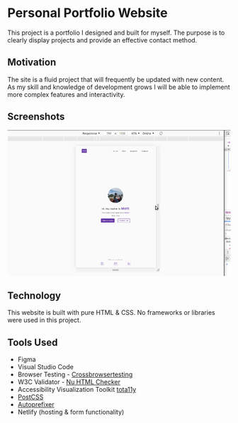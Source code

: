 # Personal Portfolio Website

This project is a portfolio I designed and built for myself. The purpose is to clearly display projects and provide an effective contact method. 

## Motivation

The site is a fluid project that will frequently be updated with new content. As my skill and knowledge of development grows I will be able to implement more complex features and interactivity.

## Screenshots

![Showcase](img/showcase-portfolio.gif)

## Technology

This website is built with pure HTML & CSS. No frameworks or libraries were used in this project. 

## Tools Used 
- Figma
- Visual Studio Code
- Browser Testing - [Crossbrowsertesting](https://crossbrowsertesting.com/)
- W3C Validator - [Nu HTML Checker](https://validator.w3.org/)
- Accessibility Visualization Toolkit [tota11y](https://khan.github.io/tota11y/)
- [PostCSS](https://madlittlemods.github.io/postcss-css-variables/playground/)
- [Autoprefixer](http://autoprefixer.github.io/)
- Netlify (hosting & form functionality)







